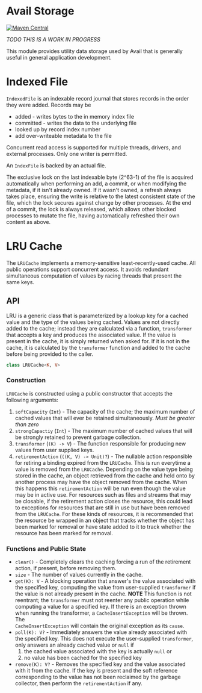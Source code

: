 Avail Storage
===============================================================================
[![Maven Central](https://img.shields.io/badge/maven--central-v1.1.1-0f824e)](https://search.maven.org/artifact/org.availlang/avail-storage)

*TODO THIS IS A WORK IN PROGRESS*

This module provides utility data storage used by Avail that is generally useful
in general application development.

Indexed File
===============================================================================
`IndexedFile` is an indexable record journal that stores records in the order 
they were added. Records may be 
 * added - writes bytes to the in memory index file
 * committed - writes the data to the underlying file
 * looked up by record index number 
 * add over-writeable metadata to the file
 
Concurrent read access is supported for multiple threads, drivers, and external
processes. Only one writer is permitted.

An `IndexFile` is backed by an actual file.

The exclusive lock on the last indexable byte (2^63-1) of the file is acquired 
automatically when performing an add, a commit, or when modifying the metadata, 
if it isn't already owned. If it wasn't owned, a refresh always takes place, 
ensuring the write is relative to the latest consistent state of the file, 
which the lock secures against change by other processes.  At the end of a 
commit, the lock is always released, which allows other blocked processes to 
mutate the file, having automatically refreshed their own content as above.

LRU Cache
===============================================================================
The `LRUCache` implements a memory-sensitive least-recently-used cache. All
public operations support concurrent access. It avoids redundant simultaneous
computation of values by racing threads that present the same keys.

## API
LRU is a generic class that is parameterized by a lookup key for a cached value
and the type of the values being cached. Values are not directly added to the
cache; instead they are calculated via a function, `transformer` that accepts a
key and produces the associated value. If the value is present in the cache, it
is simply returned when asked for. If it is not in the cache, it is calculated
by the `transformer` function and added to the cache before being provided to
the caller.

```kotlin
class LRUCache<K, V>
```

### Construction
`LRUCache` is constructed using a public constructor that accepts the following
arguments:
1. `softCapacity` (`Int`) - The capacity of the cache; the maximum number of
   cached values that will ever be retained simultaneously. *Must be
   greater than zero*
2. `strongCapactiy` (`Int`) - The maximum number of cached values that will be
   strongly retained to prevent garbage collection.
3. `transformer` (`(K) -> V`) - The function responsible for producing new
   values from user supplied keys.
4. `retirementAction` (`((K, V) -> Unit)?`) - The nullable action responsible
   for retiring a binding expired from the `LRUCache`. This is run everytime
   a value is removed from the `LRUCache`. Depending on the value type being
   stored in the cache, an object retrieved from the cache and held onto by
   another process may have the object removed from the cache. When this
   happens this `retirementAction` will be run even though the value may be in
   active use. For resources such as files and streams that may be closable, if
   the retirement action closes the resource, this could lead to exceptions
   for resources that are still in use but have been removed from the
   `LRUCache`. For these kinds of resources, it is recommended that the
   resource be wrapped in an object that tracks whether the object has been
   marked for removal or have state added to it to track whether
   the resource has been marked for removal.

### Functions and Public State
* `clear()` - Completely clears the caching forcing a run of the retirement
  action, if present, before removing them.
* `size` - The number of values currently in the cache.
* `get(K): V` - A blocking operation that answer's the value associated with
  the specified key, computing the value from user-supplied `transformer`
  if the value is not already present in the cache. **NOTE** This function
  is not reentrant; the `transformer` must not reenter any public operation
  while computing a value for a specified key. If there is an exception thrown
  when running the transformer, a `CacheInsertException` will be thrown. The  
  `CacheInsertException` will contain the original exception as its `cause`.
* `poll(K): V?` - Immediately answers the value already associated with the
  specified key. This does not execute the user-supplied `transformer`, only
  answers an already cached value or `null` if
    1. the cached value associated with the key is actually `null` or
    2. no value has been cached for the specified key
* `remove(K): V?` - Removes the specified key and the value associated with it
  from the cache. If the key is present and the soft reference corresponding to
  the value has not been reclaimed by the garbage collector, then perform the
  `retirementAction` if any.
